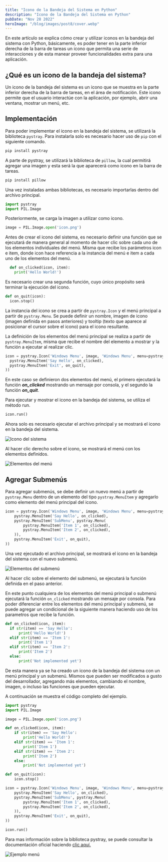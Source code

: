 ```yaml
---
title: "Icono de la Bandeja del Sistema en Python"
description: "Icono de la Bandeja del Sistema en Python"
pubDate: "Nov 28 2022"
heroImage: "/blog/images/post8/cover.webp"
---
```


En este artículo se explica cómo crear y utilizar iconos en la bandeja del sistema con Python, básicamente, es poder tener en la parte inferior derecha de la barra de tareas un icono que permita una serie de interacciones y de esta manear proveer funcionalidades extra para una aplicación.

## ¿Qué es un icono de la bandeja del sistema?

Un icono de la bandeja del sistema es un icono que se muestra en la parte inferior derecha de la barra de tareas, en el área de notificación. Este icono permite que el usuario interactúe con la aplicación, por ejemplo, abrir una ventana, mostrar un menú, etc.

## Implementación

Para poder implementar el icono en la bandeja del sistema, se utilizará la biblioteca ``pystray``. Para instalarla solo es necesario hacer uso de ``pip`` con el siguiente comando.

```python
pip install pystray
```

A parte de pystray, se utilizará la biblioteca de ``pillow``, la cual permitirá agregar una imagen y esta será la que aparecerá como icono en la barra de tareas.

```python
pip install pillow
```

Una vez instaladas ambas bibliotecas, es necesario importarlas dentro del archivo principal.

```python
import pystray
import PIL.Image
```

Posteriormente, se carga la imagen a utilizar como icono.

```python
image = PIL.Image.open('icon.png')
```

Antes de crear el icono del sistema, es necesario definir una función que se ejecutará de manera general al momento de hacer clic sobre cada uno de los elementos individuales del menú. Misma que recibe los parámetros icon e item, donde icon hace referencia a la instancia del menú e item a cada uno de los elementos del menú.

```python
  def on_clicked(icon, item):
    print('Hello World!')
```

Es necesario crear una segunda función, cuyo único propósito será terminar la ejecución del icono.

```python
def on_quit(icon):
  icon.stop()
```

La instancia del icono se crea a partir de ``pystray.Icon`` y el menú principal a partir de ``pystray.Menu``. Se puede definir un nombre, imagen de icono (imagen definida en pasos anteriores) y tooltip (texto que aparece al posicionar el cursor sobre el icono) para el icono resultante.

La definición de los elementos del menú principal se realiza a partir de ``pystray.MenuItem``, misma que recibe el nombre del elemento a mostrar y la función a ejecutar al realizar clic.

```python
icon = pystray.Icon('Windows Menu', image, 'Windows Menu', menu=pystray.Menu(
  pystray.MenuItem('Say Hello', on_clicked),
  pystray.MenuItem('Exit', on_quit),
))
```

En este caso se definieron dos elementos del menú, el primero ejecutará la función ***on_clicked*** mostrando un mensaje por consola, y el segundo la función ***on_quit***.

Para ejecutar y mostrar el icono en la bandeja del sistema, se utiliza el método run.

```python
icon.run()
```

Ahora solo es necesario ejecutar el archivo principal y se mostrará el icono en la bandeja del sistema.

![Icono del sistema](/blog/images/post8/1.webp)

Al hacer clic derecho sobre el icono, se mostrará el menú con los elementos definidos.

![Elementos del menú](/blog/images/post8/2.webp)

## Agregar Submenús

Para agregar submenús, se debe definir un nuevo menú a partir de ``pystray.Menu`` dentro de un elemento del tipo ``pystray.MenuItem`` y agregarlo como elemento del menú principal del icono.

```python
icon = pystray.Icon('Windows Menu', image, 'Windows Menu', menu=pystray.Menu(
    pystray.MenuItem('Say Hello', on_clicked),
    pystray.MenuItem('SubMenu', pystray.Menu(
        pystray.MenuItem('Item 1', on_clicked),
        pystray.MenuItem('Item 2', on_clicked),
    )),
    pystray.MenuItem('Exit', on_quit),
))
```
Una vez ejecutado el archivo principal, se mostrará el icono en la bandeja del sistema con el nuevo submenú.

![Elementos del submenú](/blog/images/post8/3.webp)

Al hacer clic sobre el elemento del submenú, se ejecutará la función definida en el paso anterior.

En este punto cualquiera de los elementos del menú principal o submenú ejecutará la función ``on_clicked`` mostrando un mensaje por consola. Para poder diferenciar entre los elementos del menú principal y submenú, se puede agregar un condicional de la siguiente manera haciendo uso de los parametros que recibe la función.

```python
def on_clicked(icon, item):
  if str(item) == 'Say Hello':
      print('Hello World!')
  elif str(item) == 'Item 1':
      print('Item 1')
  elif str(item) == 'Item 2':
      print('Item 2')
  else:
      print('Not implemented yet')
```

De esta manera ya se ha creado un icono de la bandeja del sistema con un menú principal y un submenú. Mismos que pueden ser modificados a gusto del desarrollador, agregando más elementos, cambiando el nombre, imagen, o incluso las funciones que pueden ejecutar.

A continuación se muestra el código completo del ejemplo.

```python
import pystray
import PIL.Image

image = PIL.Image.open('icon.png')

def on_clicked(icon, item):
    if str(item) == 'Say Hello':
        print('Hello World!')
    elif str(item) == 'Item 1':
        print('Item 1')
    elif str(item) == 'Item 2':
        print('Item 2')
    else:
        print('Not implemented yet')

def on_quit(icon):
    icon.stop()

icon = pystray.Icon('Windows Menu', image, 'Windows Menu', menu=pystray.Menu(
    pystray.MenuItem('Say Hello', on_clicked),
    pystray.MenuItem('SubMenu', pystray.Menu(
        pystray.MenuItem('Item 1', on_clicked),
        pystray.MenuItem('Item 2', on_clicked),
    )),
    pystray.MenuItem('Exit', on_quit),
))

icon.run()
```

Para mas información sobre la biblioteca pystray, se puede consultar la documentación oficial haciendo [clic aquí.](https://pystray.readthedocs.io/en/latest/)

![Ejemplo menú](/blog/images/post8/example.gif)
